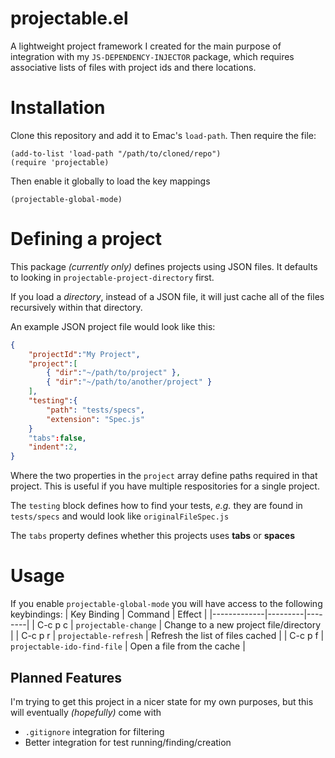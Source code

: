 # projectable.el #

A lightweight project framework I created for the main purpose of integration with my `JS-DEPENDENCY-INJECTOR` package, which requires associative lists of files with project ids and there locations.

# Installation #

Clone this repository and add it to Emac's `load-path`. Then require the file:
```
(add-to-list 'load-path "/path/to/cloned/repo")
(require 'projectable)
```
Then enable it globally to load the key mappings
```
(projectable-global-mode)
```

# Defining a project #

This package *(currently only)* defines projects using JSON files.
It defaults to looking in `projectable-project-directory` first.

If you load a *directory*, instead of a JSON file, it will just cache all of the files recursively within that directory.

An example JSON project file would look like this:
```JSON
{
	"projectId":"My Project",
	"project":[
		{ "dir":"~/path/to/project" },
		{ "dir":"~/path/to/another/project" }
	],
	"testing":{
		"path": "tests/specs",
		"extension": "Spec.js"
	}
	"tabs":false,
	"indent":2,
}
```
Where the two properties in the `project` array define paths required in that project. This is useful if you have multiple respositories for a single project.

The `testing` block defines how to find your tests, *e.g.* they are found in `tests/specs` and would look like `originalFileSpec.js`

The `tabs` property defines whether this projects uses **tabs** or **spaces**

# Usage #
If you enable `projectable-global-mode` you will have access to the following keybindings:
| Key Binding | Command | Effect |
|-------------|---------|--------|
| C-c p c     | `projectable-change` | Change to a new project file/directory |
| C-c p r     | `projectable-refresh` | Refresh the list of files cached |
| C-c p f     | `projectable-ido-find-file` | Open a file from the cache |

## Planned Features ##
I'm trying to get this project in a nicer state for my own purposes, but this will eventually _(hopefully)_ come with
* `.gitignore` integration for filtering
* Better integration for test running/finding/creation
